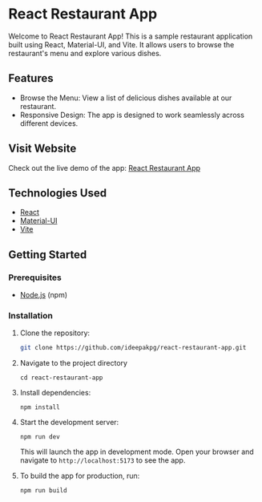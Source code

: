 # React Restaurant App

Welcome to React Restaurant App! This is a sample restaurant application built using React, Material-UI, and Vite. It allows users to browse the restaurant's menu and explore various dishes.

## Features

- Browse the Menu: View a list of delicious dishes available at our restaurant.
- Responsive Design: The app is designed to work seamlessly across different devices.

## Visit Website

Check out the live demo of the app: [React Restaurant App](https://ideepakpg.github.io/react-restaurant-app/)

## Technologies Used

- [React](https://reactjs.org/)
- [Material-UI](https://mui.com/)
- [Vite](https://vitejs.dev/)

## Getting Started

### Prerequisites

- [Node.js](https://nodejs.org/en) (npm)

### Installation

1. Clone the repository:

   ```sh
   git clone https://github.com/ideepakpg/react-restaurant-app.git
   ```

2. Navigate to the project directory
   ```
   cd react-restaurant-app
   ```
3. Install dependencies:
   ```
   npm install
   ```
4. Start the development server:
   ```
   npm run dev
   ```
   This will launch the app in development mode. Open your browser and navigate to `http://localhost:5173` to see the app.
5. To build the app for production, run:
   ```sh
   npm run build
   ```
